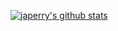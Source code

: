 [![japerry's github stats](https://github-readme-stats.vercel.app/api?username=japerry911&show_icons=true&theme=vue&count_private=true)](https://github.com/anuraghazra/github-readme-stats)

